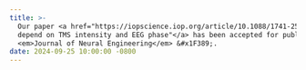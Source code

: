 ```yaml
---
title: >-
  Our paper <a href="https://iopscience.iop.org/article/10.1088/1741-2552/ad7f87/meta" >"TMS-induced phase resets 
  depend on TMS intensity and EEG phase"</a> has been accepted for publication in the 
  <em>Journal of Neural Engineering</em> &#x1F389;.
date: 2024-09-25 10:00:00 -0800
---
```


